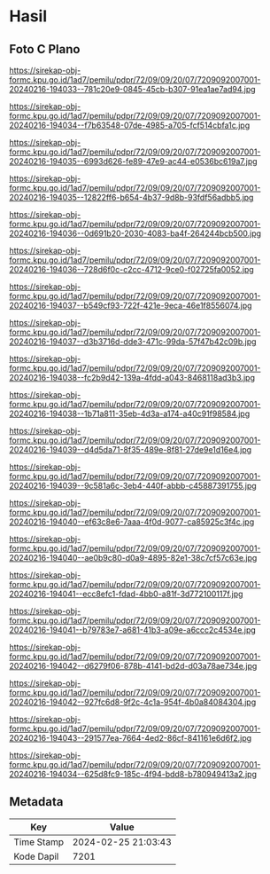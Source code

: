 # Hasil

## Foto C Plano

https://sirekap-obj-formc.kpu.go.id/1ad7/pemilu/pdpr/72/09/09/20/07/7209092007001-20240216-194033--781c20e9-0845-45cb-b307-91ea1ae7ad94.jpg

https://sirekap-obj-formc.kpu.go.id/1ad7/pemilu/pdpr/72/09/09/20/07/7209092007001-20240216-194034--f7b63548-07de-4985-a705-fcf514cbfa1c.jpg

https://sirekap-obj-formc.kpu.go.id/1ad7/pemilu/pdpr/72/09/09/20/07/7209092007001-20240216-194035--6993d626-fe89-47e9-ac44-e0536bc619a7.jpg

https://sirekap-obj-formc.kpu.go.id/1ad7/pemilu/pdpr/72/09/09/20/07/7209092007001-20240216-194035--12822ff6-b654-4b37-9d8b-93fdf56adbb5.jpg

https://sirekap-obj-formc.kpu.go.id/1ad7/pemilu/pdpr/72/09/09/20/07/7209092007001-20240216-194036--0d691b20-2030-4083-ba4f-264244bcb500.jpg

https://sirekap-obj-formc.kpu.go.id/1ad7/pemilu/pdpr/72/09/09/20/07/7209092007001-20240216-194036--728d6f0c-c2cc-4712-9ce0-f02725fa0052.jpg

https://sirekap-obj-formc.kpu.go.id/1ad7/pemilu/pdpr/72/09/09/20/07/7209092007001-20240216-194037--b549cf93-722f-421e-9eca-46e1f8556074.jpg

https://sirekap-obj-formc.kpu.go.id/1ad7/pemilu/pdpr/72/09/09/20/07/7209092007001-20240216-194037--d3b3716d-dde3-471c-99da-57f47b42c09b.jpg

https://sirekap-obj-formc.kpu.go.id/1ad7/pemilu/pdpr/72/09/09/20/07/7209092007001-20240216-194038--fc2b9d42-139a-4fdd-a043-8468118ad3b3.jpg

https://sirekap-obj-formc.kpu.go.id/1ad7/pemilu/pdpr/72/09/09/20/07/7209092007001-20240216-194038--1b71a811-35eb-4d3a-a174-a40c91f98584.jpg

https://sirekap-obj-formc.kpu.go.id/1ad7/pemilu/pdpr/72/09/09/20/07/7209092007001-20240216-194039--d4d5da71-8f35-489e-8f81-27de9e1d16e4.jpg

https://sirekap-obj-formc.kpu.go.id/1ad7/pemilu/pdpr/72/09/09/20/07/7209092007001-20240216-194039--9c581a6c-3eb4-440f-abbb-c45887391755.jpg

https://sirekap-obj-formc.kpu.go.id/1ad7/pemilu/pdpr/72/09/09/20/07/7209092007001-20240216-194040--ef63c8e6-7aaa-4f0d-9077-ca85925c3f4c.jpg

https://sirekap-obj-formc.kpu.go.id/1ad7/pemilu/pdpr/72/09/09/20/07/7209092007001-20240216-194040--ae0b9c80-d0a9-4895-82e1-38c7cf57c63e.jpg

https://sirekap-obj-formc.kpu.go.id/1ad7/pemilu/pdpr/72/09/09/20/07/7209092007001-20240216-194041--ecc8efc1-fdad-4bb0-a81f-3d772100117f.jpg

https://sirekap-obj-formc.kpu.go.id/1ad7/pemilu/pdpr/72/09/09/20/07/7209092007001-20240216-194041--b79783e7-a681-41b3-a09e-a6ccc2c4534e.jpg

https://sirekap-obj-formc.kpu.go.id/1ad7/pemilu/pdpr/72/09/09/20/07/7209092007001-20240216-194042--d6279f06-878b-4141-bd2d-d03a78ae734e.jpg

https://sirekap-obj-formc.kpu.go.id/1ad7/pemilu/pdpr/72/09/09/20/07/7209092007001-20240216-194042--927fc6d8-9f2c-4c1a-954f-4b0a84084304.jpg

https://sirekap-obj-formc.kpu.go.id/1ad7/pemilu/pdpr/72/09/09/20/07/7209092007001-20240216-194043--291577ea-7664-4ed2-86cf-841161e6d6f2.jpg

https://sirekap-obj-formc.kpu.go.id/1ad7/pemilu/pdpr/72/09/09/20/07/7209092007001-20240216-194034--625d8fc9-185c-4f94-bdd8-b780949413a2.jpg


## Metadata

| Key        | Value               |
| ---------- | ------------------- |
| Time Stamp | 2024-02-25 21:03:43 |
| Kode Dapil | 7201                |



